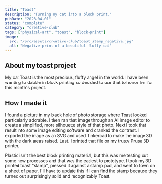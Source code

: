 ```yaml
---
title: "Toast"
description: "Turning my cat into a block print."
pubDate: "2023-04-01"
status: "complete"
category: "creative-club"
tags: ["physical-art", "toast", "block-print"]
image:
  src: "/src/assets/creative-club/toast_stamp_negative.jpg"
  alt: "Negative print of a beautiful fluffy cat"
---
```


## About my toast project

My cat Toast is the most precious, fluffy angel in the world. I have been wanting to dabble in block printing so decided to use that to honor her for this month's project.

## How I made it

I found a picture in my black hole of photo storage where Toast looked particularly adorable. I then ran that image through an AI image editor to create a simplified, more silhouette style of that photo. Next I took that result into some image editing software and cranked the contrast. I exported the image as an SVG and used Tinkercad to make the image 3D with the dark areas raised. Last, I printed that file on my trusty Prusa 3D printer.

Plastic isn't the best block printing material, but this was me testing out some new processes and that was the easiest to prototype. I took my 3D printed toast "stamp", pressed it against a stamp pad, and went to town on a sheet of paper. I'll have to update this if I can find the stamp because they turned out surprisingly solid and recognizably Toast.
